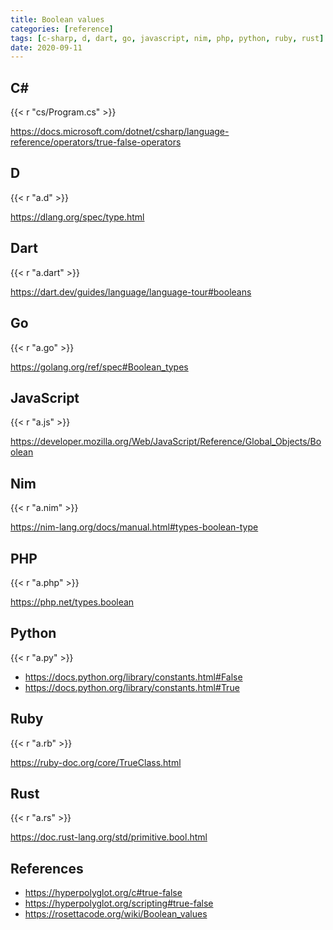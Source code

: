 ```yaml
---
title: Boolean values
categories: [reference]
tags: [c-sharp, d, dart, go, javascript, nim, php, python, ruby, rust]
date: 2020-09-11
---
```


## C#

{{< r "cs/Program.cs" >}}

<https://docs.microsoft.com/dotnet/csharp/language-reference/operators/true-false-operators>

## D

{{< r "a.d" >}}

<https://dlang.org/spec/type.html>

## Dart

{{< r "a.dart" >}}

<https://dart.dev/guides/language/language-tour#booleans>

## Go

{{< r "a.go" >}}

<https://golang.org/ref/spec#Boolean_types>

## JavaScript

{{< r "a.js" >}}

<https://developer.mozilla.org/Web/JavaScript/Reference/Global_Objects/Boolean>

## Nim

{{< r "a.nim" >}}

<https://nim-lang.org/docs/manual.html#types-boolean-type>

## PHP

{{< r "a.php" >}}

<https://php.net/types.boolean>

## Python

{{< r "a.py" >}}

- <https://docs.python.org/library/constants.html#False>
- <https://docs.python.org/library/constants.html#True>

## Ruby

{{< r "a.rb" >}}

<https://ruby-doc.org/core/TrueClass.html>

## Rust

{{< r "a.rs" >}}

<https://doc.rust-lang.org/std/primitive.bool.html>

## References

- <https://hyperpolyglot.org/c#true-false>
- <https://hyperpolyglot.org/scripting#true-false>
- <https://rosettacode.org/wiki/Boolean_values>
